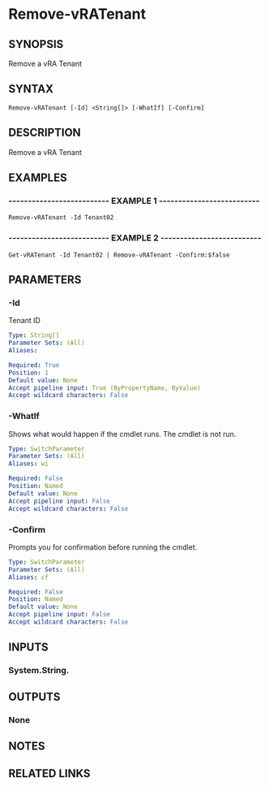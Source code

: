 # Remove-vRATenant

## SYNOPSIS
Remove a vRA Tenant

## SYNTAX

```
Remove-vRATenant [-Id] <String[]> [-WhatIf] [-Confirm]
```

## DESCRIPTION
Remove a vRA Tenant

## EXAMPLES

### -------------------------- EXAMPLE 1 --------------------------
```
Remove-vRATenant -Id Tenant02
```

### -------------------------- EXAMPLE 2 --------------------------
```
Get-vRATenant -Id Tenant02 | Remove-vRATenant -Confirm:$false
```

## PARAMETERS

### -Id
Tenant ID

```yaml
Type: String[]
Parameter Sets: (All)
Aliases: 

Required: True
Position: 1
Default value: None
Accept pipeline input: True (ByPropertyName, ByValue)
Accept wildcard characters: False
```

### -WhatIf
Shows what would happen if the cmdlet runs.
The cmdlet is not run.

```yaml
Type: SwitchParameter
Parameter Sets: (All)
Aliases: wi

Required: False
Position: Named
Default value: None
Accept pipeline input: False
Accept wildcard characters: False
```

### -Confirm
Prompts you for confirmation before running the cmdlet.

```yaml
Type: SwitchParameter
Parameter Sets: (All)
Aliases: cf

Required: False
Position: Named
Default value: None
Accept pipeline input: False
Accept wildcard characters: False
```

## INPUTS

### System.String.

## OUTPUTS

### None

## NOTES

## RELATED LINKS

